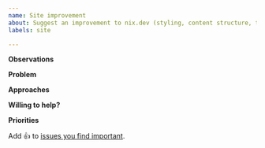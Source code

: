 ```yaml
---
name: Site improvement
about: Suggest an improvement to nix.dev (styling, content structure, technical infrastructure, etc.)
labels: site

---
```


**Observations**
<!-- What is it that you're seeing? What are the symptoms? -->

**Problem**
<!-- Given what you're observing, what's the problem? -->

**Approaches**
<!-- Do you know of any potential solutions? If so, list them here. -->

**Willing to help?**
<!-- Are you willing to help make the change? -->

**Priorities**

Add :+1: to [issues you find important](https://github.com/NixOS/nix.dev/issues?q=is%3Aissue+is%3Aopen+sort%3Areactions-%2B1-desc).